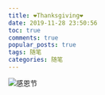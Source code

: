 ```yaml
---
title: ❤Thanksgiving❤
date: 2019-11-28 23:50:56
toc: true
comments: true
popular_posts: true
tags: 随笔
categories: 随笔
---
```


![感恩节](https://img.vim-cn.com/5c/2ba4e2431c8f59fa8fdcf10f0348f6ff7f0d5b.png)
